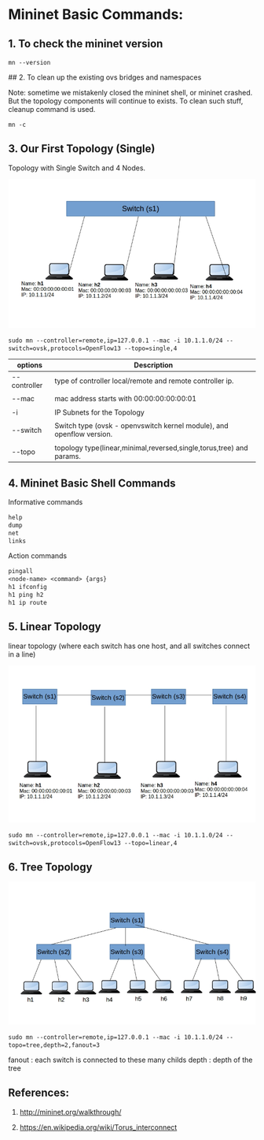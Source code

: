 Mininet Basic Commands:
=========================


## 1. To check the mininet version 


```
mn --version
```


## 2. To clean up the existing ovs bridges and namespaces


Note: sometime we mistakenly closed the mininet shell, or mininet crashed. But the topology components will continue to exists. To clean such stuff, cleanup command is used.


```
mn -c
```


## 3. Our First Topology (Single)  



Topology with Single Switch and 4 Nodes.

![Alt text](imgs/topo1.png?raw=true "Single Topology")


```
sudo mn --controller=remote,ip=127.0.0.1 --mac -i 10.1.1.0/24 --switch=ovsk,protocols=OpenFlow13 --topo=single,4
```


|  options    |    Description                                                        |
|-------------|-----------------------------------------------------------------------|
|--controller | type of controller local/remote and remote controller ip.             |
|             |  																	  |
|--mac        | mac address starts with 00:00:00:00:00:01							  |
|             |																		  |
|-i           | IP Subnets for the Topology 										  |
|             |																		  |
|--switch     | Switch type (ovsk - openvswitch kernel module), and openflow version. |
|             |																		  |
|--topo       | topology type(linear,minimal,reversed,single,torus,tree) and params.  |



## 4. Mininet Basic Shell Commands



Informative commands

```
help
dump
net
links
```

Action commands
```
pingall
<node-name> <command> {args}
h1 ifconfig
h1 ping h2
h1 ip route
```

## 5. Linear Topology 

linear topology (where each switch has one host, and all switches connect in a line)


![Alt text](imgs/topo2.png?raw=true "Linear Topology")


```
sudo mn --controller=remote,ip=127.0.0.1 --mac -i 10.1.1.0/24 --switch=ovsk,protocols=OpenFlow13 --topo=linear,4
```



## 6. Tree Topology 


![Alt text](imgs/topo3.png?raw=true "Tree Topology")

```
sudo mn --controller=remote,ip=127.0.0.1 --mac -i 10.1.1.0/24 --topo=tree,depth=2,fanout=3

```


fanout : each switch is connected to these many childs
depth : depth of the tree



References:
--------------

1. http://mininet.org/walkthrough/

2. https://en.wikipedia.org/wiki/Torus_interconnect

